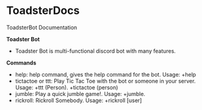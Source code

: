 # ToadsterDocs
ToadsterBot Documentation

**Toadster Bot**
- Toadster Bot is multi-functional discord bot with many features.



  
**Commands**
- help: help command, gives the help command for the bot. Usage: +help
- tictactoe or ttt: Play Tic Tac Toe with the bot or someone in your server. Usage: +ttt (Person).  +tictactoe (person)
- jumble: Play a quick jumble game!. Usage: +jumble.
- rickroll: Rickroll Somebody. Usage: +rickroll [user]
